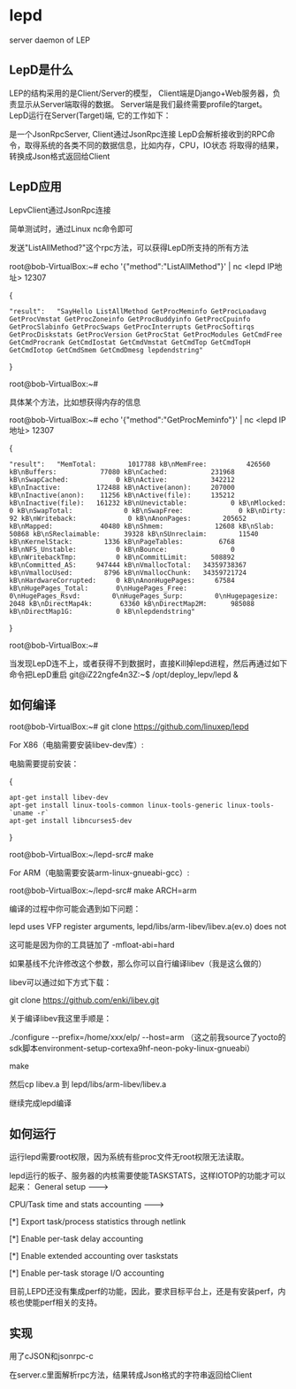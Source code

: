 # lepd
server daemon of LEP

## LepD是什么


LEP的结构采用的是Client/Server的模型， Client端是Django+Web服务器，负责显示从Server端取得的数据。 Server端是我们最终需要profile的target。 LepD运行在Server(Target)端, 它的工作如下：


是一个JsonRpcServer, Client通过JsonRpc连接
LepD会解析接收到的RPC命令，取得系统的各类不同的数据信息，比如内存，CPU，IO状态
将取得的结果，转换成Json格式返回给Client

## LepD应用


LepvClient通过JsonRpc连接

简单测试时，通过Linux nc命令即可

发送"ListAllMethod?"这个rpc方法，可以获得LepD所支持的所有方法

root@bob-VirtualBox:~# echo '{\"method\":\"ListAllMethod\"}' | nc <lepd IP地址> 12307

{

	"result":	"SayHello ListAllMethod GetProcMeminfo GetProcLoadavg GetProcVmstat GetProcZoneinfo GetProcBuddyinfo GetProcCpuinfo GetProcSlabinfo GetProcSwaps GetProcInterrupts GetProcSoftirqs GetProcDiskstats GetProcVersion GetProcStat GetProcModules GetCmdFree GetCmdProcrank GetCmdIostat GetCmdVmstat GetCmdTop GetCmdTopH GetCmdIotop GetCmdSmem GetCmdDmesg lepdendstring"
}

root@bob-VirtualBox:~#

具体某个方法，比如想获得内存的信息

root@bob-VirtualBox:~# echo '{\"method\":\"GetProcMeminfo\"}' | nc <lepd IP地址> 12307

{

	"result":	"MemTotal:        1017788 kB\nMemFree:          426560 kB\nBuffers:           77080 kB\nCached:           231968 kB\nSwapCached:            0 kB\nActive:           342212 kB\nInactive:         172488 kB\nActive(anon):     207000 kB\nInactive(anon):    11256 kB\nActive(file):     135212 kB\nInactive(file):   161232 kB\nUnevictable:           0 kB\nMlocked:               0 kB\nSwapTotal:             0 kB\nSwapFree:              0 kB\nDirty:                92 kB\nWriteback:             0 kB\nAnonPages:        205652 kB\nMapped:            40480 kB\nShmem:             12608 kB\nSlab:              50868 kB\nSReclaimable:      39328 kB\nSUnreclaim:        11540 kB\nKernelStack:        1336 kB\nPageTables:         6768 kB\nNFS_Unstable:          0 kB\nBounce:                0 kB\nWritebackTmp:          0 kB\nCommitLimit:      508892 kB\nCommitted_AS:     947444 kB\nVmallocTotal:   34359738367 kB\nVmallocUsed:        8796 kB\nVmallocChunk:   34359721724 kB\nHardwareCorrupted:     0 kB\nAnonHugePages:     67584 kB\nHugePages_Total:       0\nHugePages_Free:        0\nHugePages_Rsvd:        0\nHugePages_Surp:        0\nHugepagesize:       2048 kB\nDirectMap4k:       63360 kB\nDirectMap2M:      985088 kB\nDirectMap1G:           0 kB\nlepdendstring"
}

root@bob-VirtualBox:~# 

当发现LepD连不上，或者获得不到数据时，直接Kill掉lepd进程，然后再通过如下命令把LepD重启
git@iZ22ngfe4n3Z:~$ /opt/deploy_lepv/lepd &

## 如何编译

root@bob-VirtualBox:~#  git clone https://github.com/linuxep/lepd

For X86（电脑需要安装libev-dev库）:

电脑需要提前安装：

{

	apt-get install libev-dev 
	apt-get install linux-tools-common linux-tools-generic linux-tools-`uname -r`
	apt-get install libncurses5-dev
}

root@bob-VirtualBox:~/lepd-src# make

For ARM（电脑需要安装arm-linux-gnueabi-gcc）:

root@bob-VirtualBox:~/lepd-src# make ARCH=arm 

编译的过程中你可能会遇到如下问题：

lepd uses VFP register arguments, lepd/libs/arm-libev/libev.a(ev.o) does not

这可能是因为你的工具链加了 -mfloat-abi=hard

如果基线不允许修改这个参数，那么你可以自行编译libev（我是这么做的）

libev可以通过如下方式下载：

git clone https://github.com/enki/libev.git

关于编译libev我这里手顺是：

./configure --prefix=/home/xxx/elp/ --host=arm （这之前我source了yocto的sdk脚本environment-setup-cortexa9hf-neon-poky-linux-gnueabi）

make

然后cp libev.a 到 lepd/libs/arm-libev/libev.a

继续完成lepd编译


## 如何运行

运行lepd需要root权限，因为系统有些proc文件无root权限无法读取。

lepd运行的板子、服务器的内核需要使能TASKSTATS，这样IOTOP的功能才可以起来：
General setup --->

CPU/Task time and stats accounting --->

[*] Export task/process statistics through netlink

[*] Enable per-task delay accounting

[*] Enable extended accounting over taskstats

[*] Enable per-task storage I/O accounting

目前,LEPD还没有集成perf的功能，因此，要求目标平台上，还是有安装perf，内核也使能perf相关的支持。

## 实现

用了cJSON和jsonrpc-c

在server.c里面解析rpc方法，结果转成Json格式的字符串返回给Client

